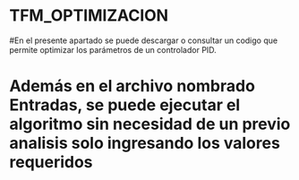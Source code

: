 # TFM_OPTIMIZACION

#En el presente apartado se puede descargar o consultar un codigo que permite optimizar los parámetros de un controlador PID. 
# Además en el archivo nombrado Entradas, se puede ejecutar el algoritmo sin necesidad de un previo analisis solo ingresando los valores requeridos
